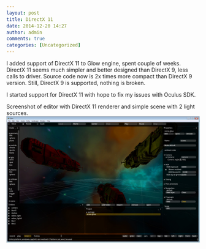 ```yaml
---
layout: post
title: DirectX 11
date: 2014-12-20 14:27
author: admin
comments: true
categories: [Uncategorized]
---
```

I added support of DirectX 11 to Glow engine, spent couple of weeks. DirectX 11 seems much simpler and better designed than DirectX 9, less calls to driver. Source code now is 2x times more compact than DirectX 9 version. Still, DirectX 9 is supported, nothing is broken.

I started support for DirectX 11 with hope to fix my issues with Oculus SDK.

Screenshot of editor with DirectX 11 renderer and simple scene with 2 light sources.
<a style="line-height: 1.5em;" href="/images/uploads/2014/12/editor_dx112.jpg"><img class="alignnone  wp-image-516" alt="editor_dx11" src="/images/uploads/2014/12/editor_dx112.jpg" width="700" /></a>
